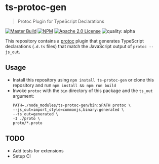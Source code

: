 # ts-protoc-gen
> Protoc Plugin for TypeScript Declarations


[![Master Build](https://travis-ci.org/improbable-eng/ts-protoc-gen.svg?branch=master)](https://travis-ci.org/improbable-eng/ts-protoc-gen)
[![NPM](https://img.shields.io/npm/v/ts-protoc-gen.svg)](https://www.npmjs.com/package/ts-protoc-gen)
[![Apache 2.0 License](https://img.shields.io/badge/License-Apache%202.0-blue.svg)](LICENSE)
![quality: alpha](https://img.shields.io/badge/quality-beta-orange.svg)

This repository contains a [protoc](https://github.com/google/protobuf) plugin that generates TypeScript declarations 
(`.d.ts` files) that match the JavaScript output of `protoc --js_out`.

## Usage
* Install this repository using `npm install ts-protoc-gen` or clone this repository and run `npm install && npm run build`
* Invoke `protoc` with the `bin` directory of this package and the `ts_out` argument:
    ```
    PATH=./node_modules/ts-protoc-gen/bin:$PATH protoc \
    --js_out=import_style=commonjs,binary:generated \
    --ts_out=generated \
    -I ./proto \
    proto/*.proto
    ```

## TODO
* Add tests for extensions
* Setup CI 
